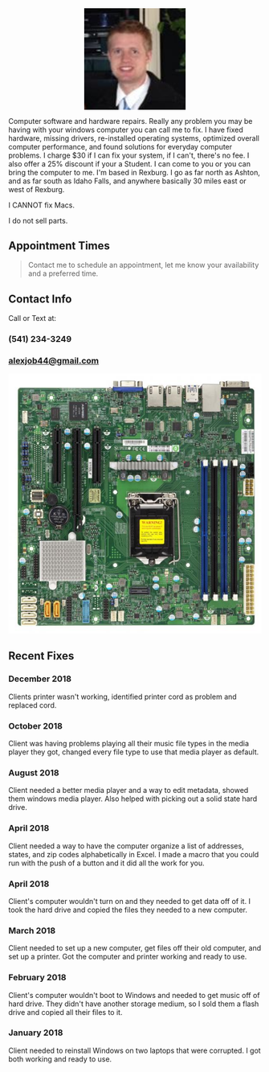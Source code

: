 <img src="Me 2.jpg" alt="hi" style="display:block; width:40%; height:40%; margin-left:auto; margin-right:auto;"/>

Computer software and hardware repairs. Really any problem you may be having with your windows computer you can call me to fix. I have fixed hardware, missing drivers, re-installed operating systems, optimized overall computer performance, and found solutions for everyday computer problems. I charge $30 if I can fix your system, if I can't, there's no fee. I also offer a 25% discount if your a Student. I can come to you or you can bring the computer to me. I'm based in Rexburg. I go as far north as Ashton, and as far south as Idaho Falls, and anywhere basically 30 miles east or west of Rexburg.

I CANNOT fix Macs.

I do not sell parts.

## Appointment Times
> Contact me to schedule an appointment, let me know your availability and a preferred time.

## Contact Info
Call or Text at:
### (541) 234-3249
### alexjob44@gmail.com

<img src="Motherboard.jpg" alt="hi" class="inline"/>

## Recent Fixes
### December 2018
Clients printer wasn't working, identified printer cord as problem and replaced cord.

### October 2018
Client was having problems playing all their music file types in the media player they got, changed every file type to use that media player as default.

### August 2018
Client needed a better media player and a way to edit metadata, showed them windows media player. Also helped with picking out a solid state hard drive.

### April 2018
Client needed a way to have the computer organize a list of addresses, states, and zip codes alphabetically in Excel. 
I made a macro that you could run with the push of a button and it did all the work for you.

### April 2018
Client's computer wouldn't turn on and they needed to get data off of it. I took the hard drive and copied the files
they needed to a new computer.

### March 2018
Client needed to set up a new computer, get files off their old computer, and set up a printer. Got the computer and
printer working and ready to use.

### February 2018
Client's computer wouldn't boot to Windows and needed to get music off of hard drive. They didn't have another 
storage medium, so I sold them a flash drive and copied all their files to it.

### January 2018
Client needed to reinstall Windows on two laptops that were corrupted. I got both working and ready to use.
